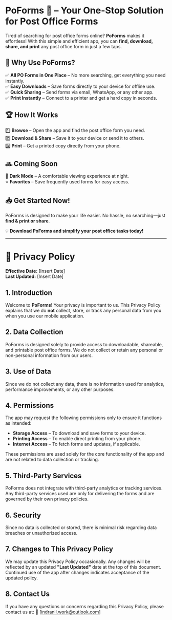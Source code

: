 # PoForms 📄 – Your One-Stop Solution for Post Office Forms  

Tired of searching for post office forms online? **PoForms** makes it effortless! With this simple and efficient app, you can **find, download, share, and print** any post office form in just a few taps.  

## 🌟 Why Use PoForms?  
✅ **All PO Forms in One Place** – No more searching, get everything you need instantly.  
✅ **Easy Downloads** – Save forms directly to your device for offline use.  
✅ **Quick Sharing** – Send forms via email, WhatsApp, or any other app.  
✅ **Print Instantly** – Connect to a printer and get a hard copy in seconds.  

## 🏆 How It Works  
1️⃣ **Browse** – Open the app and find the post office form you need.  
2️⃣ **Download & Share** – Save it to your device or send it to others.  
3️⃣ **Print** – Get a printed copy directly from your phone.  

## 🔜 Coming Soon  
🌙 **Dark Mode** – A comfortable viewing experience at night.  
⭐ **Favorites** – Save frequently used forms for easy access.  

## 📥 Get Started Now!  
PoForms is designed to make your life easier. No hassle, no searching—just **find & print or share**.  

💡 **Download PoForms and simplify your post office tasks today!**  

---

# 📜 Privacy Policy  

**Effective Date:** [Insert Date]  
**Last Updated:** [Insert Date]  

## 1. Introduction  
Welcome to **PoForms**! Your privacy is important to us. This Privacy Policy explains that we do **not** collect, store, or track any personal data from you when you use our mobile application.  

## 2. Data Collection  
PoForms is designed solely to provide access to downloadable, shareable, and printable post office forms. We do not collect or retain any personal or non-personal information from our users.  

## 3. Use of Data  
Since we do not collect any data, there is no information used for analytics, performance improvements, or any other purposes.  

## 4. Permissions  
The app may request the following permissions only to ensure it functions as intended:  
- **Storage Access** – To download and save forms to your device.  
- **Printing Access** – To enable direct printing from your phone.  
- **Internet Access** – To fetch forms and updates, if applicable.  

These permissions are used solely for the core functionality of the app and are not related to data collection or tracking.  

## 5. Third-Party Services  
PoForms does not integrate with third-party analytics or tracking services. Any third-party services used are only for delivering the forms and are governed by their own privacy policies.  

## 6. Security  
Since no data is collected or stored, there is minimal risk regarding data breaches or unauthorized access.  

## 7. Changes to This Privacy Policy  
We may update this Privacy Policy occasionally. Any changes will be reflected by an updated **"Last Updated"** date at the top of this document. Continued use of the app after changes indicates acceptance of the updated policy.  

## 8. Contact Us  
If you have any questions or concerns regarding this Privacy Policy, please contact us at:
📧 [indranil.work@outlook.com]
